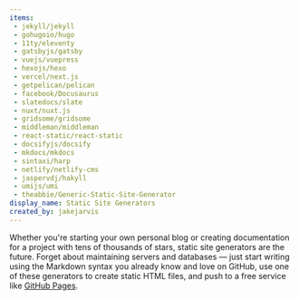 ```yaml
---
items:
 - jekyll/jekyll
 - gohugoio/hugo
 - 11ty/eleventy
 - gatsbyjs/gatsby
 - vuejs/vuepress
 - hexojs/hexo
 - vercel/next.js
 - getpelican/pelican
 - facebook/Docusaurus
 - slatedocs/slate
 - nuxt/nuxt.js
 - gridsome/gridsome
 - middleman/middleman
 - react-static/react-static
 - docsifyjs/docsify
 - mkdocs/mkdocs
 - sintaxi/harp
 - netlify/netlify-cms
 - jaspervdj/hakyll
 - umijs/umi
 - theabbie/Generic-Static-Site-Generator
display_name: Static Site Generators
created_by: jakejarvis
---
```

Whether you're starting your own personal blog or creating documentation for a project with tens of thousands of stars, static site generators are the future. Forget about maintaining servers and databases — just start writing using the Markdown syntax you already know and love on GitHub, use one of these generators to create static HTML files, and push to a free service like [GitHub Pages](https://pages.github.com/).
